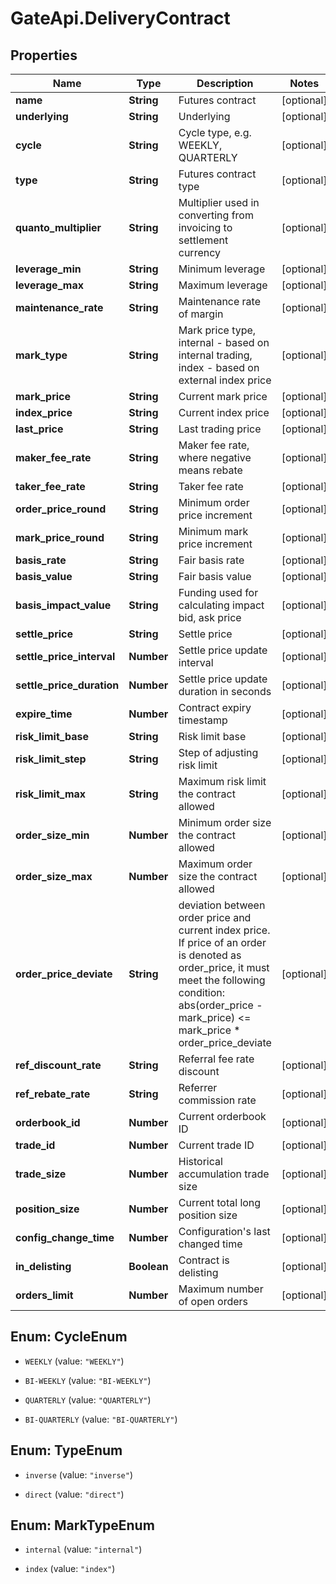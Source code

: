 # GateApi.DeliveryContract

## Properties

Name | Type | Description | Notes
------------ | ------------- | ------------- | -------------
**name** | **String** | Futures contract | [optional] 
**underlying** | **String** | Underlying | [optional] 
**cycle** | **String** | Cycle type, e.g. WEEKLY, QUARTERLY | [optional] 
**type** | **String** | Futures contract type | [optional] 
**quanto_multiplier** | **String** | Multiplier used in converting from invoicing to settlement currency | [optional] 
**leverage_min** | **String** | Minimum leverage | [optional] 
**leverage_max** | **String** | Maximum leverage | [optional] 
**maintenance_rate** | **String** | Maintenance rate of margin | [optional] 
**mark_type** | **String** | Mark price type, internal - based on internal trading, index - based on external index price | [optional] 
**mark_price** | **String** | Current mark price | [optional] 
**index_price** | **String** | Current index price | [optional] 
**last_price** | **String** | Last trading price | [optional] 
**maker_fee_rate** | **String** | Maker fee rate, where negative means rebate | [optional] 
**taker_fee_rate** | **String** | Taker fee rate | [optional] 
**order_price_round** | **String** | Minimum order price increment | [optional] 
**mark_price_round** | **String** | Minimum mark price increment | [optional] 
**basis_rate** | **String** | Fair basis rate | [optional] 
**basis_value** | **String** | Fair basis value | [optional] 
**basis_impact_value** | **String** | Funding used for calculating impact bid, ask price | [optional] 
**settle_price** | **String** | Settle price | [optional] 
**settle_price_interval** | **Number** | Settle price update interval | [optional] 
**settle_price_duration** | **Number** | Settle price update duration in seconds | [optional] 
**expire_time** | **Number** | Contract expiry timestamp | [optional] 
**risk_limit_base** | **String** | Risk limit base | [optional] 
**risk_limit_step** | **String** | Step of adjusting risk limit | [optional] 
**risk_limit_max** | **String** | Maximum risk limit the contract allowed | [optional] 
**order_size_min** | **Number** | Minimum order size the contract allowed | [optional] 
**order_size_max** | **Number** | Maximum order size the contract allowed | [optional] 
**order_price_deviate** | **String** | deviation between order price and current index price. If price of an order is denoted as order_price, it must meet the following condition:      abs(order_price - mark_price) &lt;&#x3D; mark_price * order_price_deviate | [optional] 
**ref_discount_rate** | **String** | Referral fee rate discount | [optional] 
**ref_rebate_rate** | **String** | Referrer commission rate | [optional] 
**orderbook_id** | **Number** | Current orderbook ID | [optional] 
**trade_id** | **Number** | Current trade ID | [optional] 
**trade_size** | **Number** | Historical accumulation trade size | [optional] 
**position_size** | **Number** | Current total long position size | [optional] 
**config_change_time** | **Number** | Configuration&#39;s last changed time | [optional] 
**in_delisting** | **Boolean** | Contract is delisting | [optional] 
**orders_limit** | **Number** | Maximum number of open orders | [optional] 

## Enum: CycleEnum

* `WEEKLY` (value: `"WEEKLY"`)

* `BI-WEEKLY` (value: `"BI-WEEKLY"`)

* `QUARTERLY` (value: `"QUARTERLY"`)

* `BI-QUARTERLY` (value: `"BI-QUARTERLY"`)


## Enum: TypeEnum

* `inverse` (value: `"inverse"`)

* `direct` (value: `"direct"`)


## Enum: MarkTypeEnum

* `internal` (value: `"internal"`)

* `index` (value: `"index"`)


